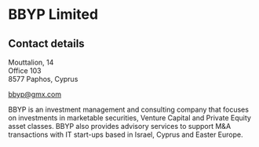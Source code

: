 # BBYP Limited

## Contact details

Mouttalion, 14 <br />
Office 103 <br />
8577 Paphos, Cyprus <br />

[bbyp@gmx.com](mailto:bbyp@gmx.com)

BBYP is an investment management and consulting company that focuses on investments in marketable securities, Venture Capital and Private Equity asset classes. BBYP also provides advisory services to support M&A transactions with IT start-ups based in Israel, Cyprus and Easter Europe.
